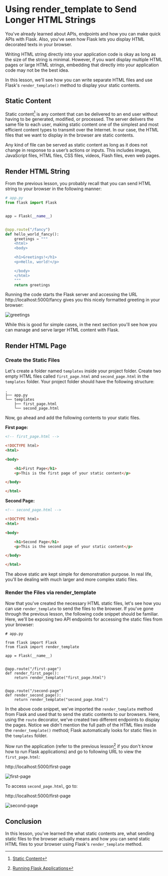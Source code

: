 # Using render_template to Send Longer HTML Strings

You've already learned about APIs, endpoints and how you can make quick APIs with Flask. Also, you've seen how Flask lets you display HTML decorated texts in your browser.

Writing HTML string directly into your application code is okay as long as the size of the string is minimal. However, if you want display multiple HTML pages or large HTML strings, embedding that directly into your application code may not be the best idea.

In this lesson, we'll see how you can write separate HTML files and use Flask's `render_template()` method to display your static contents.

## Static Content

Static content[^static-content] is any content that can be delivered to an end user without having to be generated, modified, or processed. The server delivers the same file to each user, making static content one of the simplest and most efficient content types to transmit over the Internet. In our case, the HTML files that we want to display in the browser are static contents.

Any kind of file can be served as static content as long as it does not change in response to a user’s actions or inputs. This includes images, JavaScript files, HTML files, CSS files, videos, Flash files, even web pages.


## Render HTML String

From the previous lesson, you probably recall that you can send HTML string to your browser in the following manner:

```python
# app.py
from flask import Flask


app = Flask(__name__)


@app.route("/fancy")
def hello_world_fancy():
    greetings = """
    <html>
    <body>

    <h1>Greetings!</h1>
    <p>Hello, world!</p>

    </body>
    </html>
    """
    return greetings
```

Running the code starts the Flask server and accessing the URL http://localhost:5000/fancy gives you this nicely formatted greeting in your browser:


![greetings](./assets/greetings.png)

While this is good for simple cases, in the next section you'll see how you can manage and serve larger HTML content with Flask.

## Render HTML Page

### Create the Static Files

Let's create a folder named `templates` inside your project folder. Create two empty HTML files called `first_page.html` and `second_page.html` in the `templates` folder. Your project folder should have the following structure:

```
.
├── app.py
└── templates
    ├── first_page.html
    └── second_page.html
```

Now, go ahead and add the following contents to your static files.

**First page:**

```html
<!-- first_page.html -->

<!DOCTYPE html>
<html>

<body>

    <h1>First Page</h1>
    <p>This is the first page of your static content</p>

</body>

</html>
```

**Second Page:**

```html
<!-- second_page.html -->

<!DOCTYPE html>
<html>

<body>

    <h1>Second Page</h1>
    <p>This is the second page of your static content</p>

</body>

</html>
```

The above static are kept simple for demonstration purpose. In real life, you'll be dealing with much larger and more complex static files.

### Render the Files via render_template

Now that you've created the necessary HTML static files, let's see how you can use `render_template` to send the files to the browser. If you've gone through the previous lesson, the following code snippet should be familiar. Here, we'll be exposing two API endpoints for accessing the static files from your browser:

``` python{4,11,16}
# app.py

from flask import Flask
from flask import render_template

app = Flask(__name__)


@app.route("/first-page")
def render_first_page():
    return render_template("first_page.html")


@app.route("/second-page")
def render_second_page():
    return render_template("second_page.html")
```

In the above code snippet, we've imported the `render_template` method from Flask and used that to send the static contents to our browsers. Here, using the `route` decorator, we've created two different endpoints to display the pages. Notice we didn't mention the full path of the HTML files inside the `render_template()` method; Flask automatically looks for static files in the `templates` folder.

Now run the application (refer to the previous lesson[^run-flask] if you don't know how to run Flask applications) and go to following URL to view the `first_page.html`:


http://localhost:5000/first-page


![first-page](./assets/second-page.png)

To access `second_page.html`, go to:


http://localhost:5000/first-page


![second-page](./assets/second-page.png)

## Conclusion

In this lesson, you've learned the what static contents are, what sending static files to the browser actually means and how you can send static HTML files to your browser using Flask's `render_template` method.

[^static-content]: [Static Content](https://blog.stackpath.com/static-content/)
[^run-flask]: [Running Flask Applications](https://github.com/tecladocode/python-web-2020/tree/master/curriculum/section06/lectures/01_hello_world_flask#run-the-application)
